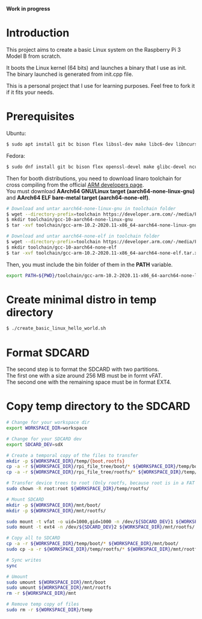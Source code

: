 __Work in progress__

# Introduction
This project aims to create a basic Linux system on the Raspberry Pi 3 Model B from scratch.

It boots the Linux kernel (64 bits) and launches a binary that I use as init. The binary launched is generated from init.cpp file.

This is a personal project that I use for learning purposes. Feel free to fork it if it fits your needs.

# Prerequisites
Ubuntu:
```bash
$ sudo apt install git bc bison flex libssl-dev make libc6-dev libncurses5-dev
```

Fedora:
```bash
$ sudo dnf install git bc bison flex openssl-devel make glibc-devel ncurses-devel
```

Then for booth distributions, you need to download linaro toolchain for cross compiling from the official [ARM developers page](https://developer.arm.com/tools-and-software/open-source-software/developer-tools/gnu-toolchain/gnu-a/downloads).  
You must download **AArch64 GNU/Linux target (aarch64-none-linux-gnu)** and **AArch64 ELF bare-metal target (aarch64-none-elf)**.  

```bash
# Download and untar aarch64-none-linux-gnu in toolchain folder
$ wget --directory-prefix=toolchain https://developer.arm.com/-/media/Files/downloads/gnu-a/10.2-2020.11/binrel/gcc-arm-10.2-2020.11-x86_64-aarch64-none-linux-gnu.tar.xz
$ mkdir toolchain/gcc-10-aarch64-none-linux-gnu
$ tar -xvf toolchain/gcc-arm-10.2-2020.11-x86_64-aarch64-none-linux-gnu.tar.xz -C toolchain

# Download and untar aarch64-none-elf in toolchain folder
$ wget --directory-prefix=toolchain https://developer.arm.com/-/media/Files/downloads/gnu-a/10.2-2020.11/binrel/gcc-arm-10.2-2020.11-x86_64-aarch64-none-elf.tar.xz
$ mkdir toolchain/gcc-10-aarch64-none-elf
$ tar -xvf toolchain/gcc-arm-10.2-2020.11-x86_64-aarch64-none-elf.tar.xz -C toolchain
```

Then, you must include the bin folder of them in the **PATH** variable. 

```bash
export PATH=${PWD}/toolchain/gcc-arm-10.2-2020.11-x86_64-aarch64-none-linux-gnu/bin:${PWD}/toolchain/gcc-arm-10.2-2020.11-x86_64-aarch64-none-elf/bin:${PATH}
```

# Create minimal distro in temp directory
```bash
$ ./create_basic_linux_hello_world.sh
```

# Format SDCARD
The second step is to format the SDCARD with two partitions.  
The first one with a size around 256 MB must be in formt vFAT.  
The second one with the remaining space must be in format EXT4.  

# Copy temp directory to the SDCARD
```bash
# Change for your workspace dir
export WORKSPACE_DIR=workspace

# Change for your SDCARD dev
export SDCARD_DEV=sdX

# Create a temporal copy of the files to transfer
mkdir -p ${WORKSPACE_DIR}/temp/{boot,rootfs}
cp -a -r ${WORKSPACE_DIR}/rpi_file_tree/boot/* ${WORKSPACE_DIR}/temp/boot/
cp -a -r ${WORKSPACE_DIR}/rpi_file_tree/rootfs/* ${WORKSPACE_DIR}/temp/rootfs/

# Transfer device trees to root (Only rootfs, because root is in a FAT partition)
sudo chown -R root:root ${WORKSPACE_DIR}/temp/rootfs/

# Mount SDCARD
mkdir -p ${WORKSPACE_DIR}/mnt/boot/
mkdir -p ${WORKSPACE_DIR}/mnt/rootfs/

sudo mount -t vfat -o uid=1000,gid=1000 -n /dev/${SDCARD_DEV}1 ${WORKSPACE_DIR}/mnt/boot/
sudo mount -t ext4 -n /dev/${SDCARD_DEV}2 ${WORKSPACE_DIR}/mnt/rootfs/

# Copy all to SDCARD
cp -a -r ${WORKSPACE_DIR}/temp/boot/* ${WORKSPACE_DIR}/mnt/boot/
sudo cp -a -r ${WORKSPACE_DIR}/temp/rootfs/* ${WORKSPACE_DIR}/mnt/rootfs/

# Sync writes
sync

# Umount
sudo umount ${WORKSPACE_DIR}/mnt/boot
sudo umount ${WORKSPACE_DIR}/mnt/rootfs
rm -r ${WORKSPACE_DIR}/mnt

# Remove temp copy of files
sudo rm -r ${WORKSPACE_DIR}/temp
```
